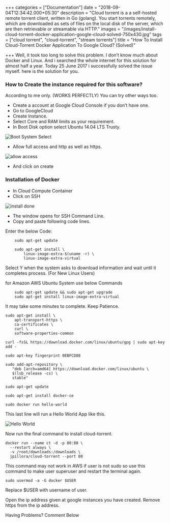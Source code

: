 +++
categories = ["Documentation"]
date = "2018-09-04T12:34:42.000+05:30"
description = "Cloud torrent is a a self-hosted remote torrent client, written in Go (golang). You start torrents remotely, which are downloaded as sets of files on the local disk of the server, which are then retrievable or streamable via HTTP."
images = "/images/install-cloud-torrent-docker-application-google-cloud-solved-750x430.jpg"
tags = ["cloud torrent", "cloud-torrent", "stream torrents"]
title = "How To Install Cloud-Torrent Docker Application To Google Cloud? (Solved)"

+++
Well, it took too long to solve this problem. I don’t know much about Docker and Linux. And i searched the whole internet for this solution for almost half a year. Today 25 June 2017 i successfully solved the issue myself. here is the solution for you.

### How to Create the instance required for this software?

According to me only. (WORKS PERFECTLY) You can try other ways too.

* Create a account at Google Cloud Console if you don’t have one.
* Go to GoogleCloud
* Create Instance.
* Select Core and RAM limits as your requirement.
* In Boot Disk option select Ubuntu 14.04 LTS Trusty.

![Boot System Select](/images/bootsystem.png)

* Allow full access and http as well as https.

![allow access](/images/allow-access-ssl.png)

* And click on create

### Installation of Docker

* In Cloud Compute Container
* Click on SSH

![install done](/images/cloud-torrent-installed.png)

* The window opens for SSH Command Line.
* Copy and paste following code lines.

Enter the below Code:

```
    sudo apt-get update

    sudo apt-get install \    
        linux-image-extra-$(uname -r) \    
        linux-image-extra-virtual
```

Select Y when the system asks to download information and wait until it completes process. (For New Linux Users)

for Amazon AWS Ubuntu System use below Commands

```
    sudo apt-get update && sudo apt-get upgrade
    sudo apt-get install linux-image-extra-virtual
```

It may take some minutes to complete. Keep Patience.

    sudo apt-get install \
        apt-transport-https \
        ca-certificates \
        curl \
        software-properties-common

    curl -fsSL https://download.docker.com/linux/ubuntu/gpg | sudo apt-key add -

    sudo apt-key fingerprint 0EBFCD88

    sudo add-apt-repository \
       "deb [arch=amd64] https://download.docker.com/linux/ubuntu \
       $(lsb_release -cs) \
       stable"

    sudo apt-get update

    sudo apt-get install docker-ce

    sudo docker run hello-world

This last line will run a Hello World App like this.

![Hello World](/images/hello-world-print.png)

Now run the final command to install cloud-torrent.

    docker run --name ct -d -p 80:80 \
      --restart always \
      -v /root/downloads:/downloads \
      jpillora/cloud-torrent --port 80

This command may not work in AWS if user is not sudo so use this command to make user superuser and restart the terminal again.

    sudo usermod -a -G docker $USER

Replace $USER with username of user.

Open the ip address given at google instances you have created. Remove https from the ip address.

Having Problems? Comment Below
